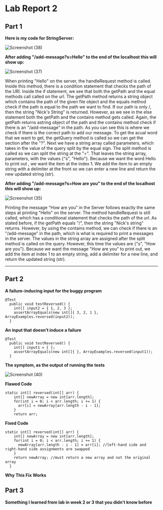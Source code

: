 # Lab Report 2

## Part 1

**Here is my code for StringServer:**

![Screenshot (38)](https://user-images.githubusercontent.com/103862450/215586307-cb148d5c-83db-4fdc-94f4-9165636043a0.png)

**After adding "/add-message?s=Hello" to the end of the localhost this will show up:**

![Screenshot (37)](https://user-images.githubusercontent.com/103862450/215585355-b991c462-e6f9-46e3-a1b8-8ceb63142c40.png)

When printing "Hello" on the server, the handleRequest method is called. Inside this method, there is a condition statement that checks the path of the URI. Inside the if statement, we see that both the getPath and the equal methods call called on the url. The getPath method returns a string object which contains the path of the given file object and the equals method check if the path is equal to the path we want to find. If our path is only /, then the string "Nick's String" is returned. However, as we see in the else statement both the getPath and the contains method gets called. Again, the getPath returns astring object of the path and the contains method check if there is an "/add-message" in the path. As you can see this is where we check if there is the correct path to add our message. To get the acual word that we want to get, the getQuery method is called so we can get the section after the "?". Next we have a string array called parameters, which takes in the value of the query split by the equal sign. The split method is called so we can split the string at the "=". That leaves the string array, parameters, with the values {"s", "Hello"}. Because we want the word Hello to print out , we want the item at the index 1. We add the item to an empty string with a delimiter at the front so we can enter a new line and return the new updated string (str). 


**After adding "/add-message?s=How are you" to the end of the localhost this will show up:**

![Screenshot (35)](https://user-images.githubusercontent.com/103862450/215585494-a0eebe34-b4cc-4309-81f9-b4f9e1cee415.png)

Printing the message "How are you" in the Server follows exactly the same steps at printing "Hello" on the server. The method handleRequest is still called, which has a conditional statement that checks the path of the url. As stated before, if the getPath equals "/", then the string "Nick's string" returns. However, by using the contains method, we can check if there is an "/add-message" in the path, which is what is required to print a messages in the server. The values in the string array are assigned after the split method is called on the query. However, this time the values are {"s", "How are you"}. Because we want the message "How are you" to print out, we add the item at index 1 to an empty string, add a delimiter for a new line, and return the updated string (str). 

---

## Part 2

**A failure-inducing input for the buggy program**

```
@Test
  public void testReversed() {
    int[] input2 = { 1, 2, 3 };
    assertArrayEquals(new int[]{ 3, 2, 1 }, ArrayExamples.reversed(input2));
  }
```

**An input that doesn’t induce a failure**

```
@Test
  public void testReversed() {
    int[] input1 = { };
    assertArrayEquals(new int[]{ }, ArrayExamples.reversed(input1));
  }
```

**The symptom, as the output of running the tests**

![Screenshot (40)](https://user-images.githubusercontent.com/103862450/215659403-bdebc76f-32e0-4f3a-ad51-5692e4e97f08.png)


**Flawed Code**

```
static int[] reversed(int[] arr) {
    int[] newArray = new int[arr.length];
    for(int i = 0; i < arr.length; i += 1) {
      arr[i] = newArray[arr.length - i - 1];
    }
    return arr;
```

**Fixed Code**

```
static int[] reversed(int[] arr) {
    int[] newArray = new int[arr.length];
    for(int i = 0; i < arr.length; i += 1) {
      newArray[arr.length - i - 1] = arr[i]; //left-hand side and right-hand side assignments are swapped
    }
    return newArray; //must return a new array and not the original array
  }
```

**Why This Fix Works**



## Part 3

**Something I learned from lab in week 2 or 3 that you didn’t know before**
